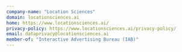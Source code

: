 ```yaml
---
company-name: "Location Sciences"
domain: locationsciences.ai
home: https://www.locationsciences.ai/
privacy-policy: https://www.locationsciences.ai/privacy-policy/
email: dataprivacy@locationsciences.ai
member-of: "Interactive Advertising Bureau (IAB)"
---
```




